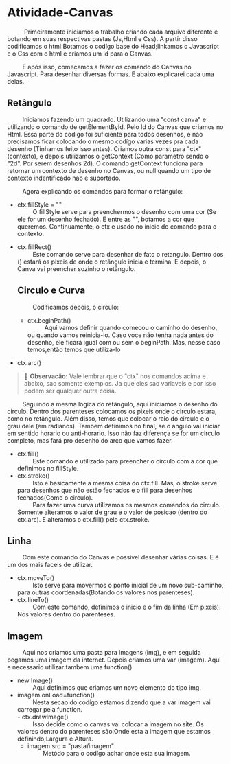 
# Atividade-Canvas
&nbsp;&nbsp;&nbsp;&nbsp;&nbsp;&nbsp;&nbsp;&nbsp;&nbsp; Primeiramente iniciamos o trabalho criando cada arquivo diferente e botando em suas respectivas pastas (Js,Html e Css). A 
partir disso codificamos o html:Botamos o codígo base do Head;linkamos o Javascript e o Css com o html e criamos um id para o Canvas.

&nbsp;&nbsp;&nbsp;&nbsp;&nbsp;&nbsp;&nbsp;&nbsp;&nbsp;E após isso, começamos a fazer os comando do Canvas no Javascript. Para desenhar diversas formas. E abaixo explicarei cada uma 
delas.



 ## Retângulo
    
&nbsp;&nbsp;&nbsp;&nbsp;&nbsp;&nbsp;&nbsp;&nbsp;&nbsp;Iniciamos fazendo um quadrado. Utilizando uma "const canva" e utilizando o comando de getElementById. Pelo Id do Canvas que 
criamos no Html. Essa parte do codígo foi suficiente para todos desenhos, e não precisamos ficar colocando o mesmo codígo 
varias vezes pra cada desenho (Tinhamos feito isso antes). Criamos outra const para "ctx" (contexto), e depois utilizamos o  getContext (Como parametro sendo o "2d". Por serem desenhos 2d). O comando getContext funciona para retornar um contexto de  desenho no Canvas, ou null quando um tipo de contexto indentificado nao e suportado.

&nbsp;&nbsp;&nbsp;&nbsp;&nbsp;&nbsp;&nbsp;&nbsp;&nbsp;Agora explicando os comandos para formar o retângulo:<br> 
- ctx.fillStyle = ""                                        
&nbsp;&nbsp;&nbsp;&nbsp;&nbsp;&nbsp;&nbsp;&nbsp;&nbsp;O fillStyle serve para preenchermos o desenho com uma cor (Se ele for um desenho fechado). E entre as "", botamos a cor que queremos. Continuamente, o ctx e usado no inicio do comando para o contexto.<br>
- ctx.fillRect()<br>
 &nbsp;&nbsp;&nbsp;&nbsp;&nbsp;&nbsp;&nbsp;&nbsp;&nbsp;Este comando serve para desenhar de fato o retangulo. Dentro dos () estará os pixeis de onde o retângulo inicia e termina. E depois, o Canva vai preencher sozinho o retângulo.
 
  ## Circulo e Curva
  
  &nbsp;&nbsp;&nbsp;&nbsp;&nbsp;&nbsp;&nbsp;&nbsp;&nbsp;Codificamos depois, o circulo:<br>
  - ctx.beginPath()<br>
   &nbsp;&nbsp;&nbsp;&nbsp;&nbsp;&nbsp;&nbsp;&nbsp;&nbsp; Aqui vamos definir quando comecou o caminho do desenho, ou quando vamos reinicia-lo. Caso voce não tenha nada antes do desenho, ele ficará igual com ou sem o beginPath. Mas, nesse caso temos,então temos que utiliza-lo<br>
- ctx.arc()
> 📝 **Observacão:** Vale lembrar que o "ctx" nos comandos acima e abaixo, sao somente exemplos. Ja que eles sao variaveis e por isso podem ser qualquer outra coisa. <br>
 
 &nbsp;&nbsp;&nbsp;&nbsp;&nbsp;&nbsp;&nbsp;&nbsp;&nbsp;Seguindo a mesma logíca do retângulo, aqui iniciamos o desenho do circulo. Dentro dos parenteses colocamos os pixeis onde o circulo estara, como no retângulo. Além disso, temos que colocar o raio do circulo e o grau dele (em radianos). Tambem definimos no final, se o angulo vai iniciar em sentido horario ou anti-horario. Isso não faz diferença se for um circulo completo, mas fará pro desenho do arco que vamos fazer.<br>
 - ctx.fill() <br>
 &nbsp;&nbsp;&nbsp;&nbsp;&nbsp;&nbsp;&nbsp;&nbsp;&nbsp;Este comando e utilizado para preencher o circulo com a cor que definimos no fillStyle.<br>
 - ctx.stroke() <br>
  &nbsp;&nbsp;&nbsp;&nbsp;&nbsp;&nbsp;&nbsp;&nbsp;&nbsp;Isto e basicamente a mesma coisa do ctx.fill. Mas, o stroke serve para desenhos que não estão fechados e o fill para desenhos fechados(Como o circulo).<br>
  &nbsp;&nbsp;&nbsp;&nbsp;&nbsp;&nbsp;&nbsp;&nbsp;&nbsp;Para fazer uma curva utilizamos os mesmos comandos do circulo. Somente alteramos o valor de grau e o valor de posicao (dentro do ctx.arc). E alteramos o ctx.fill() pelo ctx.stroke.
  
  ## Linha <br>
 
 &nbsp;&nbsp;&nbsp;&nbsp;&nbsp;&nbsp;&nbsp;&nbsp;&nbsp;Com este comando do Canvas e possivel desenhar várias coisas. E é um dos mais faceis de utilizar.<br>
 - ctx.moveTo()<br>
 &nbsp;&nbsp;&nbsp;&nbsp;&nbsp;&nbsp;&nbsp;&nbsp;&nbsp;Isto serve para movermos o ponto inicial de um novo sub-caminho, para outras coordenadas(Botando os valores nos parenteses).<br>
 - ctx.lineTo()<br>
 &nbsp;&nbsp;&nbsp;&nbsp;&nbsp;&nbsp;&nbsp;&nbsp;&nbsp;Com este comando, definimos o inicio e o fim da linha (Em pixeis). Nos valores dentro do parenteses.
 
 ## Imagem <br>
   &nbsp;&nbsp;&nbsp;&nbsp;&nbsp;&nbsp;&nbsp;&nbsp;&nbsp;Aqui nos criamos uma pasta para imagens (img), e em seguida pegamos uma imagem da internet. Depois criamos uma var  (imagem). Aqui e necessario utilizar tambem uma function()<br>
  - new Image() <br>
   &nbsp;&nbsp;&nbsp;&nbsp;&nbsp;&nbsp;&nbsp;&nbsp;&nbsp;Aqui definimos que criamos um novo elemento do tipo img.<br>
   - imagem.onLoad=function() <br>
    &nbsp;&nbsp;&nbsp;&nbsp;&nbsp;&nbsp;&nbsp;&nbsp;&nbsp;Nesta secao do codígo estamos dizendo que a var imagem vai carregar pela function.<br>
    - ctx.drawImage() <br>
     &nbsp;&nbsp;&nbsp;&nbsp;&nbsp;&nbsp;&nbsp;&nbsp;&nbsp;Isso decide como o canvas vai colocar a imagem no site. Os valores dentro do parenteses são:Onde esta a imagem que estamos definindo;Largura e Altura.<br>
     - imagem.src = "pasta/imagem" <br>
      &nbsp;&nbsp;&nbsp;&nbsp;&nbsp;&nbsp;&nbsp;&nbsp;&nbsp;Metódo para o codígo achar onde esta sua imagem.
  
  
 
 
 
 
 
 
 
  

